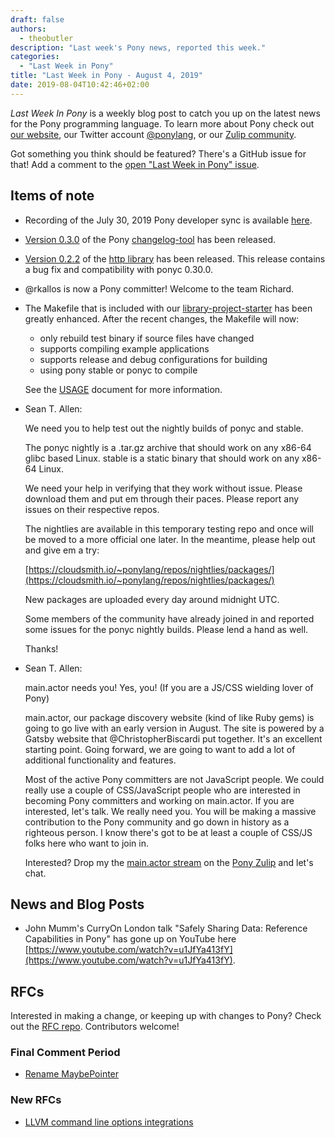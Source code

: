 ```yaml
---
draft: false
authors:
  - theobutler
description: "Last week's Pony news, reported this week."
categories:
  - "Last Week in Pony"
title: "Last Week in Pony - August 4, 2019"
date: 2019-08-04T10:42:46+02:00
---
```

_Last Week In Pony_ is a weekly blog post to catch you up on the latest news for the Pony programming language. To learn more about Pony check out [our website](https://ponylang.io), our Twitter account [@ponylang](https://twitter.com/ponylang), or our [Zulip community](https://ponylang.zulipchat.com).

Got something you think should be featured? There's a GitHub issue for that! Add a comment to the [open "Last Week in Pony" issue](https://github.com/ponylang/ponylang.github.io/issues?q=is%3Aissue+is%3Aopen+label%3Alast-week-in-pony).
<!-- more -->

## Items of note

- Recording of the July 30, 2019 Pony developer sync is available [here](https://vimeo.com/915529270).

- [Version 0.3.0](https://github.com/ponylang/changelog-tool/releases/tag/0.3.0) of the Pony [changelog-tool](https://github.com/ponylang/changelog-tool) has been released.

- [Version 0.2.2](https://github.com/ponylang/http/releases/tag/0.2.2) of the [http library](https://github.com/ponylang/http) has been released. This release contains a bug fix and compatibility with ponyc 0.30.0.

- @rkallos is now a Pony committer! Welcome to the team Richard.

- The Makefile that is included with our [library-project-starter](https://github.com/ponylang/library-project-starter) has been greatly enhanced. After the recent changes, the Makefile will now:

    - only rebuild test binary if source files have changed
    - supports compiling example applications
    - supports release and debug configurations for building
    - using pony stable or ponyc to compile

    See the [USAGE](https://github.com/ponylang/library-project-starter/blob/master/USAGE.md) document for more information.

- Sean T. Allen:

    We need you to help test out the nightly builds of ponyc and stable.

    The ponyc nightly is a .tar.gz archive that should work on any x86-64 glibc based Linux.
    stable is a static binary that should work on any x86-64 Linux.

    We need your help in verifying that they work without issue. Please download them and put em through their paces. Please report any issues on their respective repos.

    The nightlies are available in this temporary testing repo and once will be moved to a more official one later. In the meantime, please help out and give em a try:

    [https://cloudsmith.io/~ponylang/repos/nightlies/packages/](https://cloudsmith.io/~ponylang/repos/nightlies/packages/)

    New packages are uploaded every day around midnight UTC.

    Some members of the community have already joined in and reported some issues for the ponyc nightly builds. Please lend a hand as well.

    Thanks!

- Sean T. Allen:

    main.actor needs you! Yes, you! (If you are a JS/CSS wielding lover of Pony)

    main.actor, our package discovery website (kind of like Ruby gems) is going to go live with an early version in August. The site is powered by a Gatsby website that @ChristopherBiscardi put together. It's an excellent starting point. Going forward, we are going to want to add a lot of additional functionality and features.

    Most of the active Pony committers are not JavaScript people. We could really use a couple of CSS/JavaScript people who are interested in becoming Pony committers and working on main.actor. If you are interested, let's talk. We really need you. You will be making a massive contribution to the Pony community and go down in history as a righteous person. I know there's got to be at least a couple of CSS/JS folks here who want to join in.

    Interested? Drop my the [main.actor stream](https://ponylang.zulipchat.com/#narrow/stream/190361-main.2Eactor) on the [Pony Zulip](https://ponylang.zulipchat.com/) and let's chat.

## News and Blog Posts

- John Mumm's CurryOn London talk "Safely Sharing Data: Reference Capabilities in Pony" has gone up on YouTube here [https://www.youtube.com/watch?v=u1JfYa413fY](https://www.youtube.com/watch?v=u1JfYa413fY).

## RFCs

Interested in making a change, or keeping up with changes to Pony? Check out the [RFC repo](https://github.com/ponylang/rfcs). Contributors welcome!

### Final Comment Period

- [Rename MaybePointer](https://github.com/ponylang/rfcs/pull/152)

### New RFCs

- [LLVM command line options integrations](https://github.com/ponylang/rfcs/pull/153)
